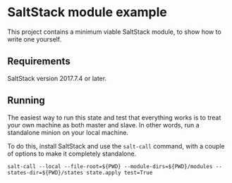 # SaltStack module example

This project contains a minimum viable SaltStack module, to show how to write one yourself.

## Requirements

SaltStack version 2017.7.4 or later.

## Running

The easiest way to run this state and test that everything works is to treat your own machine as both master and slave. In other words, run a standalone minion on your local machine.

To do this, install SaltStack and use the `salt-call` command, with a couple of options to make it completely standalone.

```
salt-call --local --file-root=${PWD} --module-dirs=${PWD}/modules --states-dir=${PWD}/states state.apply test=True
```

